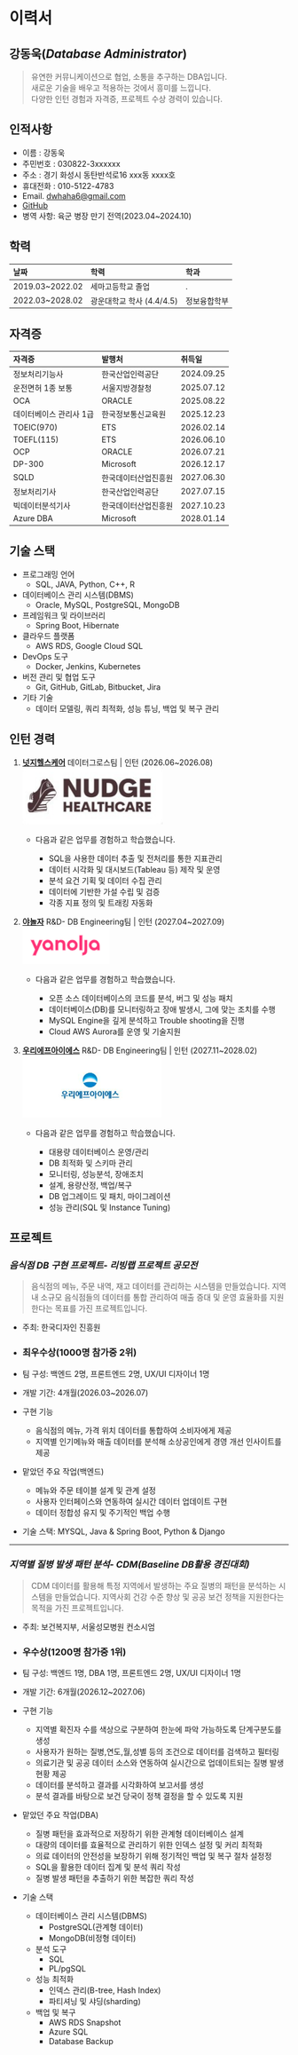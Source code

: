 # 이력서

**강동욱**(*Database Administrator*)  
--------------
> 유연한 커뮤니케이션으로 협업, 소통을 추구하는 DBA입니다.  
> 새로운 기술을 배우고 적용하는 것에서 흥미를 느낍니다.  
> 다양한 인턴 경험과 자격증, 프로젝트 수상 경력이 있습니다.


## 인적사항

- 이름 : 강동욱
- 주민번호 : 030822-3xxxxxx
- 주소 : 경기 화성시 동탄반석로16 xxx동 xxxx호
- 휴대전화 : 010-5122-4783
- Email. dwhaha6@gmail.com
- [GitHub](https://github.com/dwhaha6)
- 병역 사항: 육군 병장 만기 전역(2023.04~2024.10)

## 학력

| 날짜 | 학력 | 학과 |
|:------|:-------|:------|
|2019.03~2022.02 |세마고등학교 졸업 |.|
|2022.03~2028.02 |광운대학교 학사 (4.4/4.5) |정보융합학부|



## 자격증

| 자격증 | 발행처 | 취득일 |
|:------|:-------|:------|
|정보처리기능사 | 한국산업인력공단 |2024.09.25|
|운전면허 1종 보통 | 서울지방경찰청 |2025.07.12|
|OCA | ORACLE |2025.08.22|
|데이터베이스 관리사 1급 | 한국정보통신교육원 |2025.12.23|
|TOEIC(970) | ETS |2026.02.14|
|TOEFL(115) | ETS |2026.06.10|
|OCP | ORACLE |2026.07.21|
|DP-300 | Microsoft |2026.12.17|
|SQLD | 한국데이터산업진흥원 |2027.06.30|
|정보처리기사 | 한국산업인력공단 |2027.07.15|
|빅데이터분석기사 | 한국데이터산업진흥원 |2027.10.23|
|Azure DBA | Microsoft |2028.01.14|

## 기술 스택

- 프로그래밍 언어
    - SQL, JAVA, Python, C++, R 
- 데이터베이스 관리 시스템(DBMS)
    - Oracle, MySQL, PostgreSQL, MongoDB
- 프레임워크 및 라이브러리
    - Spring Boot, Hibernate
- 클라우드 플랫폼
    - AWS RDS, Google Cloud SQL
- DevOps 도구
    - Docker, Jenkins, Kubernetes
- 버전 관리 및 협업 도구
    - Git, GitHub, GitLab, Bitbucket, Jira
- 기타 기술
    - 데이터 모델링, 쿼리 최적화, 성능 튜닝, 백업 및 복구 관리


## 인턴 경력

1. **[넛지헬스케어](https://www.jobkorea.co.kr/Recruit/Co_Read/C/21368538?Oem_Code=C1)** 데이터그로스팀 | 인턴  (2026.06~2026.08)  
![넛지헬스케어어 사진](이미지/넛지헬스케어.png)
    - 다음과 같은 업무를 경험하고 학습했습니다.

        - SQL을 사용한 데이터 추출 및 전처리를 통한 지표관리
        - 데이터 시각화 및 대시보드(Tableau 등) 제작 및 운영
        - 분석 요건 기획 및 데이터 수집 관리
        - 데이터에 기반한 가설 수립 및 검증
        - 각종 지표 정의 및 트래킹 자동화
    

3. **[야놀자](https://www.yanoljagroup.com/)**  R&D- DB Engineering팀 | 인턴 (2027.04~2027.09)  
![야놀자 사진](이미지/야놀자.png)
    - 다음과 같은 업무를 경험하고 학습했습니다.

        - 오픈 소스 데이터베이스의 코드를 분석, 버그 및 성능 패치
        - 데이터베이스(DB)를 모니터링하고 장애 발생시, 그에 맞는 조치를 수행
        - MySQL Engine을 깊게 분석하고 Trouble shooting을 진행
        - Cloud AWS Aurora를 운영 및 기술지원

4. **[우리에프아이에스](https://woorifis.careerlink.kr/)**  R&D- DB Engineering팀 | 인턴 (2027.11~2028.02)  
![우리에프아이에스 사진](이미지/우리에프아이에스.png)
    - 다음과 같은 업무를 경험하고 학습했습니다.

        - 대용량 데이터베이스 운영/관리
        - DB 최적화 및 스키마 관리
        - 모니터링, 성능분석, 장애조치
        - 설계, 용량산정, 백업/복구
        - DB 업그레이드 및 패치, 마이그레이션
        - 성능 관리(SQL 및 Instance Tuning)

## 프로젝트

### ***음식점 DB 구현 프로젝트- 리빙랩 프로젝트 공모전***

>음식점의 메뉴, 주문 내역, 재고 데이터를 관리하는 시스템을 만들었습니다. 지역 내 소규모 음식점들의 데이터를 통합 관리하여 매출 증대 및 운영 효율화를 지원한다는 목표를 가진 프로젝트입니다.  

- 주최: 한국디자인 진흥원
- ### **최우수상(1000명 참가중 2위)**
- 팀 구성: 백엔드 2명, 프론트엔드 2명, UX/UI 디자이너 1명
- 개발 기간: 4개월(2026.03~2026.07)
- 구현 기능
    - 음식점의 메뉴, 가격 위치 데이터를 통합하여 소비자에게 제공
    - 지역별 인기메뉴와 매출 데이터를 분석해 소상공인에게 경영 개선 인사이트를 제공

- 맡았던 주요 작업(백엔드)
    * 메뉴와 주문 테이블 설계 및 관계 설정
    * 사용자 인터페이스와 연동하여 실시간 데이터 업데이트 구현
    * 데이터 정합성 유지 및 주기적인 백업 수행
- 기술 스택: MYSQL, Java & Spring Boot, Python & Django  
--------------------------------------------------------
### ***지역별 질병 발생 패턴 분석- CDM(Baseline DB활용 경진대회)***

> CDM 데이터를 활용해 특정 지역에서 발생하는 주요 질병의 패턴을 분석하는 시스템을 만들었습니다. 지역사회 건강 수준 향상 및 공공 보건 정책을 지원한다는 목적을 가진 프로젝트입니다.

- 주최: 보건복지부, 서울성모병원 컨소시엄
- ### **우수상**(1200명 참가중 1위)
- 팀 구성: 백엔드 1명, DBA 1명, 프론트엔드 2명, UX/UI 디자이너 1명
- 개발 기간: 6개월(2026.12~2027.06)

- 구현 기능

    - 지역별 확진자 수를 색상으로 구분하여 한눈에 파악 가능하도록 단계구분도를 생성
    - 사용자가 원하는 질병,연도,월,성별 등의 조건으로 데이터를 검색하고 필터링
    - 의료기관 및 공공 데이터 소스와 연동하여 실시간으로 업데이트되는 질병 발생 현황 제공
    - 데이터를 분석하고 결과를 시각화하여 보고서를 생성
    - 분석 결과를 바탕으로 보건 당국이 정책 결정을 할 수 있도록 지원
- 맡았던 주요 작업(DBA)
    - 질병 패턴을 효과적으로 저장하기 위한 관계형 데이터베이스 설계
    - 대량의 데이터를 효율적으로 관리하기 위한 인덱스 설정 및 커리 최적화
    - 의료 데이터의 안전성을 보장하기 위해 정기적인 백업 및 복구 절차 설정정
    - SQL을 활용한 데이터 집계 및 분석 쿼리 작성
    - 질병 발생 패턴을 추출하기 위한 복잡한 쿼리 작성
    
- 기술 스택

    - 데이터베이스 관리 시스템(DBMS)
        - PostgreSQL(관계형 데이터)
        - MongoDB(비정형 데이터)
    - 분석 도구
        - SQL
        - PL/pgSQL
    - 성능 최적화
        - 인덱스 관리(B-tree, Hash Index)
        - 파티셔닝 및 샤딩(sharding)
    - 백업 및 복구
        - AWS RDS Snapshot
        - Azure SQL
        - Database Backup
